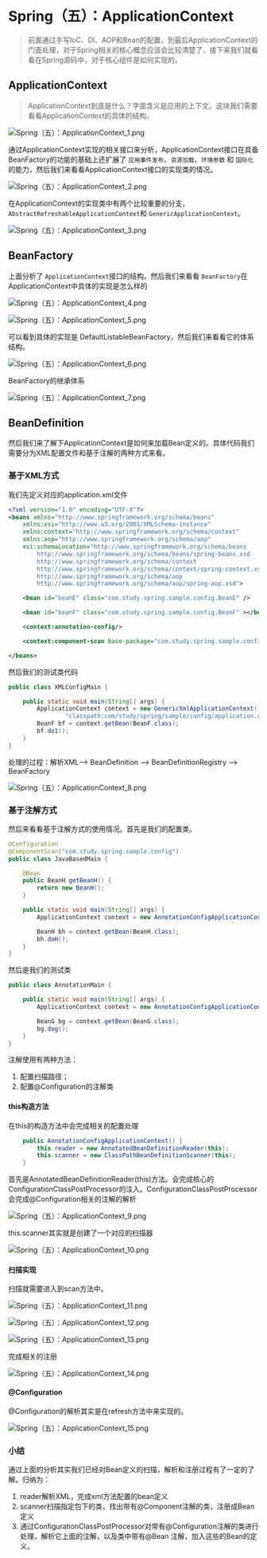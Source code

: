 # Spring（五）：ApplicationContext

> 前面通过手写IoC、DI、AOP和Bean的配置，到最后ApplicationContext的门面处理，对于Spring相关的核心概念应该会比较清楚了，接下来我们就看看在Spring源码中，对于核心组件是如何实现的。

## ApplicationContext

> ApplicationContext到底是什么？字面含义是应用的上下文。这块我们需要看看ApplicationContext的具体的结构。

![Spring（五）：ApplicationContext_1.png](./pics/Spring（五）：ApplicationContext_1.png)

通过ApplicationContext实现的相关接口来分析，ApplicationContext接口在具备BeanFactory的功能的基础上还扩展了 `应用事件发布`、`资源加载`、`环境参数` 和 `国际化` 的能力，然后我们来看看ApplicationContext接口的实现类的情况。

![Spring（五）：ApplicationContext_2.png](./pics/Spring（五）：ApplicationContext_2.png)

在ApplicationContext的实现类中有两个比较重要的分支，`AbstractRefreshableApplicationContext`和 `GenericApplicationContext`。

![Spring（五）：ApplicationContext_3.png](./pics/Spring（五）：ApplicationContext_3.png)


## BeanFactory

上面分析了 `ApplicationContext`接口的结构。然后我们来看看 `BeanFactory`在ApplicationContext中具体的实现是怎么样的

![Spring（五）：ApplicationContext_4.png](./pics/Spring（五）：ApplicationContext_4.png)

![Spring（五）：ApplicationContext_5.png](./pics/Spring（五）：ApplicationContext_5.png)

可以看到具体的实现是 DefaultListableBeanFactory，然后我们来看看它的体系结构。

![Spring（五）：ApplicationContext_6.png](./pics/Spring（五）：ApplicationContext_6.png)

BeanFactory的继承体系

![Spring（五）：ApplicationContext_7.png](./pics/Spring（五）：ApplicationContext_7.png)



## BeanDefinition

然后我们来了解下ApplicationContext是如何来加载Bean定义的。具体代码我们需要分为XML配置文件和基于注解的两种方式来看。

### 基于XML方式

我们先定义对应的application.xml文件

```xml
<?xml version="1.0" encoding="UTF-8"?>
<beans xmlns="http://www.springframework.org/schema/beans"
    xmlns:xsi="http://www.w3.org/2001/XMLSchema-instance"
    xmlns:context="http://www.springframework.org/schema/context"
    xmlns:aop="http://www.springframework.org/schema/aop"
    xsi:schemaLocation="http://www.springframework.org/schema/beans
        http://www.springframework.org/schema/beans/spring-beans.xsd
        http://www.springframework.org/schema/context
        http://www.springframework.org/schema/context/spring-context.xsd
        http://www.springframework.org/schema/aop
        http://www.springframework.org/schema/aop/spring-aop.xsd">

	<bean id="beanE" class="com.study.spring.sample.config.BeanE" />

	<bean id="beanF" class="com.study.spring.sample.config.BeanF" ></bean>

	<context:annotation-config/>

	<context:component-scan base-package="com.study.spring.sample.config" ></context:component-scan>

</beans>
```

然后我们的测试类代码

```java
public class XMLConfigMain {

	public static void main(String[] args) {
		ApplicationContext context = new GenericXmlApplicationContext(
				"classpath:com/study/spring/sample/config/application.xml");
		BeanF bf = context.getBean(BeanF.class);
		bf.do1();
	}
}
```

处理的过程：解析XML--> BeanDefinition --> BeanDefinitionRegistry --> BeanFactory

![Spring（五）：ApplicationContext_8.png](./pics/Spring（五）：ApplicationContext_8.png)


### 基于注解方式

然后来看看基于注解方式的使用情况。首先是我们的配置类。

```java
@Configuration
@ComponentScan("com.study.spring.sample.config")
public class JavaBasedMain {

	@Bean
	public BeanH getBeanH() {
		return new BeanH();
	}

	public static void main(String[] args) {
		ApplicationContext context = new AnnotationConfigApplicationContext(JavaBasedMain.class);

		BeanH bh = context.getBean(BeanH.class);
		bh.doH();
	}
}
```

然后是我们的测试类

```java
public class AnnotationMain {

	public static void main(String[] args) {
		ApplicationContext context = new AnnotationConfigApplicationContext("com.study.spring.sample.config");

		BeanG bg = context.getBean(BeanG.class);
		bg.dog();
	}
}
```

注解使用有两种方法：
1. 配置扫描路径；
2. 配置@Configuration的注解类

#### this构造方法
在this的构造方法中会完成相关的配置处理

```java
	public AnnotationConfigApplicationContext() {
		this.reader = new AnnotatedBeanDefinitionReader(this);
		this.scanner = new ClassPathBeanDefinitionScanner(this);
	}
```

首先是AnnotatedBeanDefinitionReader(this)方法。会完成核心的ConfigurationClassPostProcessor的注入。ConfigurationClassPostProcessor 会完成@Configuration相关的注解的解析

![Spring（五）：ApplicationContext_9.png](./pics/Spring（五）：ApplicationContext_9.png)

this.scanner其实就是创建了一个对应的扫描器

![Spring（五）：ApplicationContext_10.png](./pics/Spring（五）：ApplicationContext_10.png)

#### 扫描实现

扫描就需要进入到scan方法中。

![Spring（五）：ApplicationContext_11.png](./pics/Spring（五）：ApplicationContext_11.png)

![Spring（五）：ApplicationContext_12.png](./pics/Spring（五）：ApplicationContext_12.png)

![Spring（五）：ApplicationContext_13.png](./pics/Spring（五）：ApplicationContext_13.png)

完成相关的注册

![Spring（五）：ApplicationContext_14.png](./pics/Spring（五）：ApplicationContext_14.png)


#### @Configuration

@Configuration的解析其实是在refresh方法中来实现的。

![Spring（五）：ApplicationContext_15.png](./pics/Spring（五）：ApplicationContext_15.png)


### 小结

通过上面的分析其实我们已经对Bean定义的扫描，解析和注册过程有了一定的了解。归纳为：
1. reader解析XML，完成xml方法配置的bean定义
2. scanner扫描指定包下的类，找出带有@Component注解的类，注册成Bean定义
3. 通过ConfigurationClassPostProcessor对带有@Configuration注解的类进行处理，解析它上面的注解，以及类中带有@Bean 注解，加入这些的Bean的定义。


